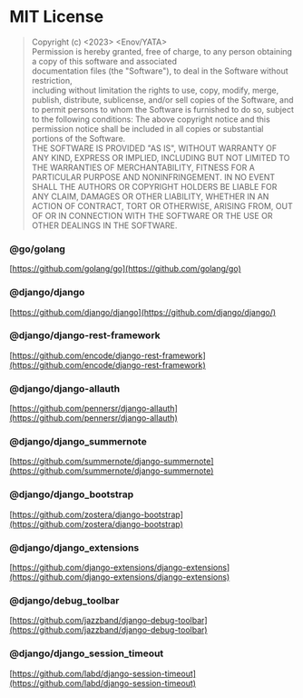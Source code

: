 # MIT License

>Copyright (c) <2023> <Enov/YATA> <br>
>Permission is hereby granted, free of charge, to any person obtaining a copy of this software and associated <br> documentation files (the "Software"), to deal in the Software without restriction, <br> including without limitation the rights to use, copy, modify, merge, publish, distribute, sublicense, and/or sell copies of the Software, and to permit persons to whom the Software is furnished to do so, subject to the following conditions:
>The above copyright notice and this permission notice shall be included in all copies or substantial portions of the Software.
><br>THE SOFTWARE IS PROVIDED "AS IS", WITHOUT WARRANTY OF ANY KIND, EXPRESS OR IMPLIED, INCLUDING BUT NOT LIMITED TO THE WARRANTIES OF MERCHANTABILITY, FITNESS FOR A PARTICULAR PURPOSE AND NONINFRINGEMENT. IN NO EVENT SHALL THE AUTHORS OR COPYRIGHT HOLDERS BE LIABLE FOR ANY CLAIM, DAMAGES OR OTHER LIABILITY, WHETHER IN AN ACTION OF CONTRACT, TORT OR OTHERWISE, ARISING FROM, OUT OF OR IN CONNECTION WITH THE SOFTWARE OR THE USE OR OTHER DEALINGS IN THE SOFTWARE.

### @go/golang
[https://github.com/golang/go](https://github.com/golang/go)

### @django/django
[https://github.com/django/django](https://github.com/django/django/)

### @django/django-rest-framework
[https://github.com/encode/django-rest-framework](https://github.com/encode/django-rest-framework)

### @django/django-allauth
[https://github.com/pennersr/django-allauth](https://github.com/pennersr/django-allauth)

### @django/django_summernote
[https://github.com/summernote/django-summernote](https://github.com/summernote/django-summernote)

### @django/django_bootstrap
[https://github.com/zostera/django-bootstrap](https://github.com/zostera/django-bootstrap)

### @django/django_extensions
[https://github.com/django-extensions/django-extensions](https://github.com/django-extensions/django-extensions)

### @django/debug_toolbar
[https://github.com/jazzband/django-debug-toolbar](https://github.com/jazzband/django-debug-toolbar)

### @django/django_session_timeout
[https://github.com/labd/django-session-timeout](https://github.com/labd/django-session-timeout)

